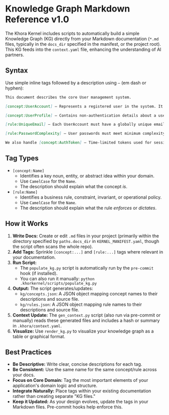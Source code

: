 # Knowledge Graph Markdown Reference v1.0

The Khora Kernel includes scripts to automatically build a simple Knowledge Graph (KG) directly from your Markdown documentation (`*.md` files, typically in the `docs_dir` specified in the manifest, or the project root). This KG feeds into the `context.yaml` file, enhancing the understanding of AI partners.

## Syntax

Use simple inline tags followed by a description using `–` (em dash or hyphen):
```markdown
This document describes the core User management system.

[concept:UserAccount] – Represents a registered user in the system. It holds authentication credentials and profile information.

[concept:UserProfile] – Contains non-authentication details about a user, like display name and bio. Linked to a UserAccount.

[rule:UniqueEmail] – Each UserAccount must have a globally unique email address. This is enforced at the database level.

[rule:PasswordComplexity] – User passwords must meet minimum complexity requirements (length, character types). Checked during signup and password change.

We also handle [concept:AuthToken] – Time-limited tokens used for session management after login.
```

## Tag Types

*   `[concept:Name]`
    *   Identifies a key noun, entity, or abstract idea within your domain.
    *   Use `CamelCase` for the `Name`.
    *   The description should explain what the concept *is*.
*   `[rule:Name]`
    *   Identifies a business rule, constraint, invariant, or operational policy.
    *   Use `CamelCase` for the `Name`.
    *   The description should explain what the rule *enforces* or *dictates*.

## How it Works

1.  **Write Docs:** Create or edit `.md` files in your project (primarily within the directory specified by `paths.docs_dir` in `KERNEL_MANIFEST.yaml`, though the script often scans the whole repo).
2.  **Add Tags:** Sprinkle `[concept:...]` and `[rule:...]` tags where relevant in your documentation.
3.  **Run Script:**
    *   The `populate_kg.py` script is automatically run by the `pre-commit` hook (if installed).
    *   You can also run it manually: `python .khorkernel/scripts/populate_kg.py`
4.  **Output:** The script generates/updates:
    *   `kg/concepts.json`: A JSON object mapping concept names to their descriptions and source file.
    *   `kg/rules.json`: A JSON object mapping rule names to their descriptions and source file.
5.  **Context Update:** The `gen_context.py` script (also run via pre-commit or manually) reads these generated files and includes a hash or summary in `.khora/context.yaml`.
6.  **Visualize:** Use `render_kg.py` to visualize your knowledge graph as a table or graphical format.

## Best Practices

*   **Be Descriptive:** Write clear, concise descriptions for each tag.
*   **Be Consistent:** Use the same name for the same concept/rule across your docs.
*   **Focus on Core Domain:** Tag the most important elements of your application's domain logic and structure.
*   **Integrate Naturally:** Place tags within your existing documentation rather than creating separate "KG files."
*   **Keep it Updated:** As your design evolves, update the tags in your Markdown files. Pre-commit hooks help enforce this.
